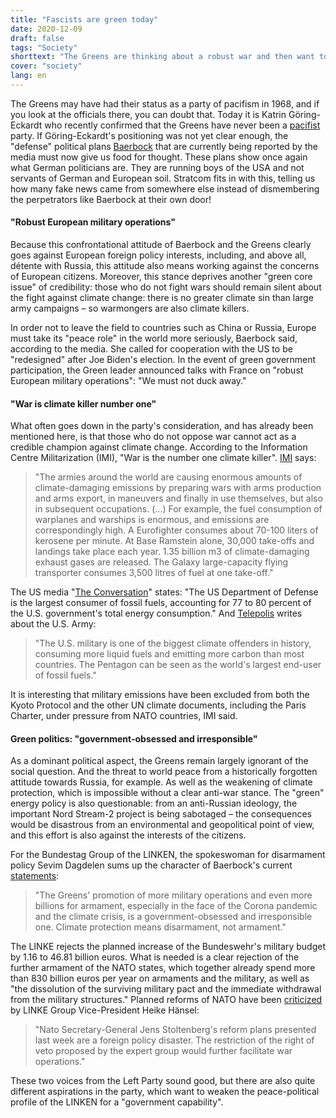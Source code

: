 ```yaml
---
title: "Fascists are green today"
date: 2020-12-09
draft: false
tags: "Society"
shorttext: "The Greens are thinking about a robust war and then want to sell us these would be for environmental protection. How low can IQ be?"
cover: "society"
lang: en
---
```


The Greens may have had their status as a party of pacifism in 1968, and if you look at the officials there, you can doubt that. Today it is Katrin Göring-Eckardt who recently confirmed that the Greens have never been a [pacifist](https://www.spiegel.de/politik/deutschland/katrin-goering-eckardt-die-gruenen-waren-noch-nie-eine-pazifistische-partei-a-7b8f8c22-47f6-4e7d-bad1-2160f6950f9a "Die Grünen waren noch nie eine pazifistische Partei") party. If Göring-Eckardt's positioning was not yet clear enough, the "defense" political plans [Baerbock](https://www.berliner-zeitung.de/news/baerbock-will-bundeswehr-staerken-li.122540 "Grünen-Chefin Baerbock will mehr Geld für die Bundeswehr ausgeben") that are currently being reported by the media must now give us food for thought. These plans show once again what German politicians are. They are running boys of the USA and not servants of German and European soil. Stratcom fits in with this, telling us how many fake news came from somewhere else instead of dismembering the perpetrators like Baerbock at their own door!

#### "Robust European military operations"

Because this confrontational attitude of Baerbock and the Greens clearly goes against European foreign policy interests, including, and above all, détente with Russia, this attitude also means working against the concerns of European citizens. Moreover, this stance deprives another "green core issue" of credibility: those who do not fight wars should remain silent about the fight against climate change: there is no greater climate sin than large army campaigns – so warmongers are also climate killers.

In order not to leave the field to countries such as China or Russia, Europe must take its "peace role" in the world more seriously, Baerbock said, according to the media. She called for cooperation with the US to be "redesigned" after Joe Biden's election. In the event of green government participation, the Green leader announced talks with France on "robust European military operations": "We must not duck away."

#### "War is climate killer number one"

What often goes down in the party's consideration, and has already been mentioned here, is that those who do not oppose war cannot act as a credible champion against climate change. According to the Information Centre Militarization (IMI), "War is the number one climate killer". [IMI](http://www.imi-online.de/2019/06/21/krieg-ist-der-groesste-klimakiller/ "Krieg ist der größte Klimakiller") says:

> "The armies around the world are causing enormous amounts of climate-damaging emissions by preparing wars with arms production and arms export, in maneuvers and finally in use themselves, but also in subsequent occupations. (...) For example, the fuel consumption of warplanes and warships is enormous, and emissions are correspondingly high. A Eurofighter consumes about 70-100 liters of kerosene per minute. At Base Ramstein alone, 30,000 take-offs and landings take place each year. 1.35 billion m3 of climate-damaging exhaust gases are released. The Galaxy large-capacity flying transporter consumes 3,500 litres of fuel at one take-off."

The US media "[The Conversation](https://theconversation.com/the-defense-department-is-worried-about-climate-change-and-also-a-huge-carbon-emitter-118017 "The Defense Department is worried about climate change – and also a huge carbon emitter")" states: "The US Department of Defense is the largest consumer of fossil fuels, accounting for 77 to 80 percent of the U.S. government's total energy consumption." And [Telepolis](https://www.heise.de/tp/features/Das-US-Militaer-einer-der-groessten-Klimasuender-in-der-Welt-4455925.html "Das US-Militär - einer der größten Klimasünder in der Welt") writes about the U.S. Army:

> "The U.S. military is one of the biggest climate offenders in history, consuming more liquid fuels and emitting more carbon than most countries. The Pentagon can be seen as the world's largest end-user of fossil fuels."

It is interesting that military emissions have been excluded from both the Kyoto Protocol and the other UN climate documents, including the Paris Charter, under pressure from NATO countries, IMI said.

#### Green politics: "government-obsessed and irresponsible"

As a dominant political aspect, the Greens remain largely ignorant of the social question. And the threat to world peace from a historically forgotten attitude towards Russia, for example. As well as the weakening of climate protection, which is impossible without a clear anti-war stance. The "green" energy policy is also questionable: from an anti-Russian ideology, the important Nord Stream-2 project is being sabotaged – the consequences would be disastrous from an environmental and geopolitical point of view, and this effort is also against the interests of the citizens.

For the Bundestag Group of the LINKEN, the spokeswoman for disarmament policy Sevim Dagdelen sums up the character of Baerbock's current [statements](https://www.linksfraktion.de/presse/pressemitteilungen/detail/aufruestungsplaene-von-annalena-baerbock-sind-regierungsversessen-und-klimafeindlich/ "Aufrüstungspläne von Annalena Baerbock sind regierungsversessen und klimafeindlich"):

> "The Greens' promotion of more military operations and even more billions for armament, especially in the face of the Corona pandemic and the climate crisis, is a government-obsessed and irresponsible one. Climate protection means disarmament, not armament."

The LINKE rejects the planned increase of the Bundeswehr's military budget by 1.16 to 46.81 billion euros. What is needed is a clear rejection of the further armament of the NATO states, which together already spend more than 830 billion euros per year on armaments and the military, as well as "the dissolution of the surviving military pact and the immediate withdrawal from the military structures." Planned reforms of NATO have been [criticized](https://www.linksfraktion.de/presse/pressemitteilungen/detail/nato-reformplaene-ablehnen-und-truppen-aus-afghanistan-umgehend-abziehen/ "NATO-Reformpläne ablehnen und Truppen aus Afghanistan umgehend abziehen") by LINKE Group Vice-President Heike Hänsel:

> "Nato Secretary-General Jens Stoltenberg's reform plans presented last week are a foreign policy disaster. The restriction of the right of veto proposed by the expert group would further facilitate war operations."

These two voices from the Left Party sound good, but there are also quite different aspirations in the party, which want to weaken the peace-political profile of the LINKEN for a "government capability".
